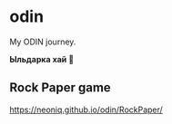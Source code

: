 # odin
My ODIN journey.

**Ыльдарка хай 👋**

## Rock Paper game
https://neoniq.github.io/odin/RockPaper/
